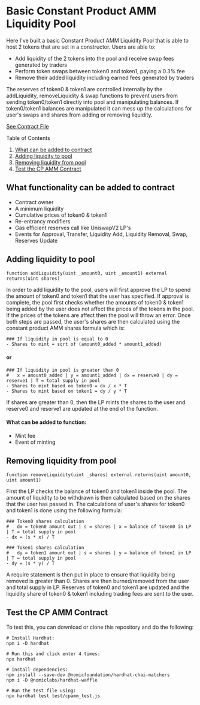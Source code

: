 # Basic Constant Product AMM Liquidity Pool

Here I've built a basic Constant Product AMM Liquidity Pool that is able to host 2 tokens that are set in a constructor. Users are able to:

- Add liquidity of the 2 tokens into the pool and receive swap fees generated by traders
- Perform token swaps between token0 and token1, paying a 0.3% fee
- Remove their added liquidity including earned fees generated by traders

The reserves of token0 & token1 are controlled internally by the addLiquidity, removeLiquidity & swap functions to prevent users from sending token0/token1 directly into pool and manipulating balances. If token0/token1 balances are manipulated it can mess up the calculations for user's swaps and shares from adding or removing liquidity.

[See Contract File](contracts/CPAMM.sol)

<!-- TABLE OF CONTENTS -->

  <summary>Table of Contents</summary>
  <ol>
    <li><a href="#what-functionality-can-be-added-to-contract">What can be added to contract</a></li>
    <li><a href="#adding-liquidity-to-pool">Adding liquidity to pool</a></li>
    <li><a href="#removing-liquidity-from-pool">Removing liquidity from pool</a></li>
    <li><a href="#to-test-the-cp-amm-contract">Test the CP AMM Contract</a></li>
  </ol>

## What functionality can be added to contract

- Contract owner
- A minimum liquidity
- Cumulative prices of token0 & token1
- Re-entrancy modifiers
- Gas efficient reserves call like UniswapV2 LP's
- Events for Approval, Transfer, Liquidity Add, Liquidity Removal, Swap, Reserves Update

## Adding liquidity to pool

```shell
function addLiquidity(uint _amount0, uint _amount1) external returns(uint shares)
```

In order to add liquidity to the pool, users will first approve the LP to spend the amount of token0 and token1 that the user has specified. If approval is complete, the pool first checks whether the amounts of token0 & token1 being added by the user does not affect the prices of the tokens in the pool. If the prices of the tokens are affect then the pool will throw an error. Once both steps are passed, the user's shares are then calculated using the constant product AMM shares formula which is:

```shell
### If liquidity in pool is equal to 0
- Shares to mint = sqrt of (amount0_added * amount1_added)
```

#### or

```shell
### If liquidity in pool is greater than 0
#   x = amount0_added | y = amount1_added | dx = reserve0 | dy = reserve1 | T = total supply in pool
- Shares to mint based on token0 = dx / x * T
- Shares to mint based on token1 = dy / y * T
```

If shares are greater than 0, then the LP mints the shares to the user and reserve0 and reserve1 are updated at the end of the function.

#### What can be added to function:

- Mint fee
- Event of minting

## Removing liquidity from pool

```shell
function removeLiquidity(uint _shares) external returns(uint amount0, uint amount1)
```

First the LP checks the balance of token0 and token1 inside the pool. The amount of liquidity to be withdrawn is then calculated based on the shares that the user has passed in. The calculations of user's shares for token0 and token1 is done using the following formula:

```shell
### Token0 shares calculation
#   dx = token0 amount out | s = shares | x = balance of token0 in LP | T = total supply in pool
- dx = (s * x) / T

### Token1 shares calculation
#   dy = token1 amount out | s = shares | y = balance of token1 in LP | T = total supply in pool
- dy = (s * y) / T
```

A require statement is then put in place to ensure that liquidity being removed is greater than 0. Shares are then burned/removed from the user and total supply in LP. Reserves of token0 and token1 are updated and the liquidity share of token0 & token1 including trading fees are sent to the user.

## Test the CP AMM Contract

To test this, you can download or clone this repository and do the following:

```shell
# Install Hardhat:
npm i -D hardhat

# Run this and click enter 4 times:
npx hardhat

# Install dependencies:
npm install --save-dev @nomicfoundation/hardhat-chai-matchers
npm i -D @nomiclabs/hardhat-waffle

# Run the test file using:
npx hardhat test test/cpamm_test.js
```
